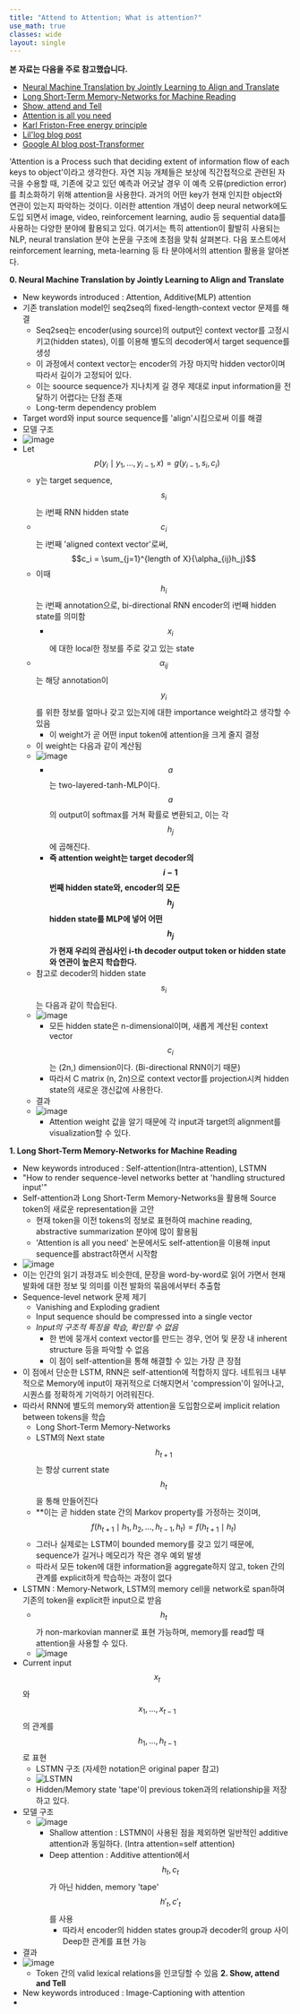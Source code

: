 ```yaml
---
title: "Attend to Attention; What is attention?"
use_math: true
classes: wide
layout: single
---
```


**본 자료는 다음을 주로 참고했습니다.**  
- [Neural Machine Translation by Jointly Learning to Align and Translate](https://arxiv.org/abs/1409.0473)
- [Long Short-Term Memory-Networks for Machine Reading](https://arxiv.org/abs/1601.06733)
- [Show, attend and Tell](https://arxiv.org/abs/1502.03044)
- [Attention is all you need](https://arxiv.org/abs/1706.03762)
- [Karl Friston-Free energy principle](https://www.fil.ion.ucl.ac.uk/~karl/The%20free-energy%20principle%20-%20a%20rough%20guide%20to%20the%20brain.pdf)
- [Lil'log blog post](https://lilianweng.github.io/lil-log/2018/06/24/attention-attention.html)
- [Google AI blog post-Transformer](https://ai.googleblog.com/2017/08/transformer-novel-neural-network.html)
  
  
'Attention is a Process such that deciding extent of information flow of each keys to object'이라고 생각한다. 
자연 지능 개체들은 보상에 직간접적으로 관련된 자극을 수용할 때, 기존에 갖고 있던 예측과 어긋날 경우 이 예측 오류(prediction error)를 최소화하기 위해 
attention을 사용한다. 과거의 어떤 key가 현재 인지한 object와 연관이 있는지 파악하는 것이다. 
이러한 attention 개념이 deep neural network에도 도입 되면서 image, video, reinforcement learning, audio 등 sequential data를 사용하는 
다양한 분야에 활용되고 있다. 여기서는 특히 attention이 활발히 사용되는 NLP, neural translation 분야 논문을 구조에 초점을 맞춰 살펴본다. 
다음 포스트에서 reinforcement learning, meta-learning 등 타 분야에서의 attention 활용을 알아본다. 
  
  
**0. Neural Machine Translation by Jointly Learning to Align and Translate**
- New keywords introduced : Attention, Additive(MLP) attention
- 기존 translation model인 seq2seq의 fixed-length-context vector 문제를 해결
  - Seq2seq는 encoder(using source)의 output인 context vector를 고정시키고(hidden states), 이를 이용해 별도의 decoder에서 target sequence를 생성
  - 이 과정에서 context vector는 encoder의 가장 마지막 hidden vector이며 따라서 길이가 고정되어 있다.
  - 이는 soource sequence가 지나치게 길 경우 제대로 input information을 전달하기 어렵다는 단점 존재
  - Long-term dependency problem
- Target word와 input source sequence를 'align'시킴으로써 이를 해결
- 모델 구조
- ![image](https://user-images.githubusercontent.com/46081019/57978874-10d6dd80-7a50-11e9-89b6-fcae7be9747f.png)  
- Let $$p(y_i \mid y_1, ..., y_{i-1}, x) = g(y_{i-1}, s_i, c_i)$$
  - y는 target sequence, $$s_i$$는 i번째 RNN hidden state
  - $$c_i$$는 i번째 'aligned context vector'로써, $$c_i = \sum_{j=1}^{length of X}{\alpha_{ij}h_j}$$
  - 이때 $$h_i$$는 i번째 annotation으로, bi-directional RNN encoder의 i번째 hidden state를 의미함
    - $$x_i$$에 대한 local한 정보를 주로 갖고 있는 state
  - $$\alpha_{ij}$$는 해당 annotation이 $$y_i$$를 위한 정보를 얼마나 갖고 있는지에 대한 importance weight라고 생각할 수 있음
    - 이 weight가 곧 어떤 input token에 attention을 크게 줄지 결정
  - 이 weight는 다음과 같이 계산됨
  - ![image](https://user-images.githubusercontent.com/46081019/57978986-dec67b00-7a51-11e9-94fd-b964cd5642b3.png)  
    - $$a$$는 two-layered-tanh-MLP이다. $$a$$의 output이 softmax를 거쳐 확률로 변환되고, 이는 각 $$h_j$$에 곱해진다.
    - **즉 attention weight는 target decoder의 $$i-1$$번째 hidden state와, encoder의 모든 $$h_j$$ hidden state를 MLP에 넣어 어떤 $$h_j$$가 
    현재 우리의 관심사인 i-th decoder output token or hidden state와 연관이 높은지 학습한다.**
  - 참고로 decoder의 hidden state $$s_i$$는 다음과 같이 학습된다.
  - ![image](https://user-images.githubusercontent.com/46081019/57979082-80020100-7a53-11e9-99e8-bfcba6e14d92.png)  
    - 모든 hidden state은 n-dimensional이며, 새롭게 계산된 context vector $$c_i$$는 (2n,) dimension이다. (Bi-directional RNN이기 때문)
    - 따라서 C matrix (n, 2n)으로 context vector를 projection시켜 hidden state의 새로운 갱신값에 사용한다.
  - 결과
  - ![image](https://user-images.githubusercontent.com/46081019/57979116-dd964d80-7a53-11e9-9680-b5c0e102f00f.png)  
    - Attention weight 값을 알기 때문에 각 input과 target의 alignment를 visualization할 수 있다.
  
  
**1. Long Short-Term Memory-Networks for Machine Reading**
- New keywords introduced : Self-attention(Intra-attention), LSTMN
- "How to render sequence-level networks better at 'handling structured input'"
- Self-attention과 Long Short-Term Memory-Networks을 활용해 Source token의 새로운 representation을 고안
  - 현재 token을 이전 tokens의 정보로 표현하여 machine reading, abstractive summarization 분야에 많이 활용됨
  - 'Attention is all you need' 논문에서도 self-attention을 이용해 input sequence를 abstract하면서 시작함
- ![image](https://user-images.githubusercontent.com/46081019/57979166-affdd400-7a54-11e9-891a-44d5de9c2afe.png)  
- 이는 인간의 읽기 과정과도 비슷한데, 문장을 word-by-word로 읽어 가면서 현재 발화에 대한 정보 및 의미를 이전 발화의 묶음에서부터 추출함
- Sequence-level network 문제 제기
  - Vanishing and Exploding gradient
  - Input sequence should be compressed into a single vector
  - *Input의 구조적 특징을 학습, 확인할 수 없음*
    - 한 번에 뭉개서 context vector를 만드는 경우, 언어 및 문장 내 inherent structure 등을 파악할 수 없음
    - 이 점이 self-attention을 통해 해결할 수 있는 가장 큰 장점
- 이 점에서 단순한 LSTM, RNN은 self-attention에 적합하지 않다. 
네트워크 내부적으로 Memory에 input이 재귀적으로 더해지면서 'compression'이 일어나고, 시퀀스를 정확하게 기억하기 어려워진다.
- 따라서 RNN에 별도의 memory와 attention을 도입함으로써 implicit relation between tokens을 학습
  - Long Short-Term Memory-Networks
  - LSTM의 Next state $$h_{t+1}$$는 항상 current state $$h_t$$을 통해 만들어진다
  - **이는 곧 hidden state 간의 Markov property를 가정하는 것이며, $$f(h_{t+1} \mid h_1, h_2, ..., h_{t-1}, h_t) = f(h_{t+1} \mid h_t)$$
  - 그러나 실제로는 LSTM이 bounded memory를 갖고 있기 때문에, sequence가 길거나 메모리가 작은 경우 예외 발생
  - 따라서 모든 token에 대한 information을 aggregate하지 않고, token 간의 관계를 explicit하게 학습하는 과정이 없다
- LSTMN : Memory-Network, LSTM의 memory cell을 network로 span하여 기존의 token을 explicit한 input으로 받음
  - $$h_t$$가 non-markovian manner로 표현 가능하며, memory를 read할 때 attention을 사용할 수 있다.
  - ![image](https://user-images.githubusercontent.com/46081019/57979464-e89fac80-7a58-11e9-9415-958a07d83f11.png)  
- Current input $$x_t$$와 $$x_1, ..., x_{t-1}$$의 관계를 $$h_1, ..., h_{t-1}$$로 표현
  - LSTMN 구조 (자세한 notation은 original paper 참고)
  - ![LSTMN](https://user-images.githubusercontent.com/46081019/57979977-96ae5500-7a5f-11e9-9c7d-cbba57f7b252.png)  
  - Hidden/Memory state 'tape'이 previous token과의 relationship을 저장하고 있다. 
- 모델 구조
  - ![image](https://user-images.githubusercontent.com/46081019/57979993-f1e04780-7a5f-11e9-9554-4ef31346d6bb.png)  
    - Shallow attention : LSTMN이 사용된 점을 제외하면 일반적인 additive attention과 동일하다. (Intra attention=self attention)
    - Deep attention : Additive attention에서 $$h_t, c_t$$가 아닌 hidden, memory 'tape' $$h'_t, c'_t$$를 사용
      - 따라서 encoder의 hidden states group과 decoder의 group 사이 Deep한 관계를 표현 가능
- 결과
- ![image](https://user-images.githubusercontent.com/46081019/57980044-b42fee80-7a60-11e9-8e97-e880f41ede9a.png)
  - Token 간의 valid lexical relations을 인코딩할 수 있음
**2. Show, attend and Tell**
- New keywords introduced : Image-Captioning with attention
- 
